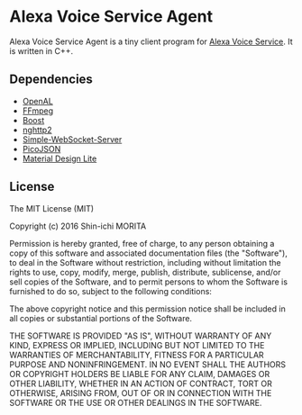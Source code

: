 # Alexa Voice Service Agent

Alexa Voice Service Agent is a tiny client program for [Alexa Voice Service](https://developer.amazon.com/public/solutions/alexa/alexa-voice-service).
It is written in C++.


## Dependencies

* [OpenAL](http://openal.org)
* [FFmpeg](http://www.ffmpeg.org)
* [Boost](http://www.boost.org)
* [nghttp2](https://nghttp2.org)
* [Simple-WebSocket-Server](https://github.com/eidheim/Simple-WebSocket-Server)
* [PicoJSON](https://github.com/kazuho/picojson)
* [Material Design Lite](https://getmdl.io)


## License

The MIT License (MIT)

Copyright (c) 2016 Shin-ichi MORITA

Permission is hereby granted, free of charge, to any person obtaining a copy
of this software and associated documentation files (the "Software"), to deal
in the Software without restriction, including without limitation the rights
to use, copy, modify, merge, publish, distribute, sublicense, and/or sell
copies of the Software, and to permit persons to whom the Software is
furnished to do so, subject to the following conditions:

The above copyright notice and this permission notice shall be included in
all copies or substantial portions of the Software.

THE SOFTWARE IS PROVIDED "AS IS", WITHOUT WARRANTY OF ANY KIND, EXPRESS OR
IMPLIED, INCLUDING BUT NOT LIMITED TO THE WARRANTIES OF MERCHANTABILITY,
FITNESS FOR A PARTICULAR PURPOSE AND NONINFRINGEMENT.  IN NO EVENT SHALL THE
AUTHORS OR COPYRIGHT HOLDERS BE LIABLE FOR ANY CLAIM, DAMAGES OR OTHER
LIABILITY, WHETHER IN AN ACTION OF CONTRACT, TORT OR OTHERWISE, ARISING FROM,
OUT OF OR IN CONNECTION WITH THE SOFTWARE OR THE USE OR OTHER DEALINGS IN
THE SOFTWARE.
